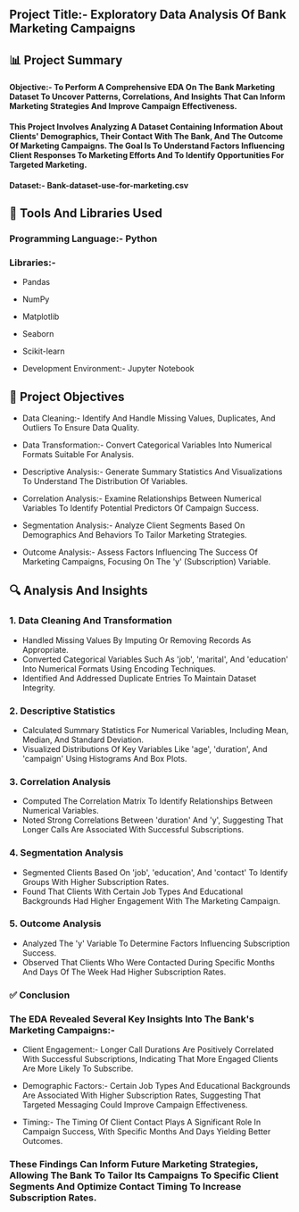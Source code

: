 ## Project Title:- Exploratory Data Analysis Of Bank Marketing Campaigns

## 📊 Project Summary

#### Objective:- To Perform A Comprehensive EDA On The Bank Marketing Dataset To Uncover Patterns, Correlations, And Insights That Can Inform Marketing Strategies And Improve Campaign Effectiveness.
#### This Project Involves Analyzing A Dataset Containing Information About Clients' Demographics, Their Contact With The Bank, And The Outcome Of Marketing Campaigns. The Goal Is To Understand Factors Influencing Client Responses To Marketing Efforts And To Identify Opportunities For Targeted Marketing.

#### Dataset:- Bank-dataset-use-for-marketing.csv

## 🧰 Tools And Libraries Used

### Programming Language:- Python

### Libraries:-

  - Pandas

  - NumPy

  - Matplotlib

  - Seaborn

  - Scikit-learn

  - Development Environment:- Jupyter Notebook

## 🎯 Project Objectives

  - Data Cleaning:- Identify And Handle Missing Values, Duplicates, And Outliers To Ensure Data Quality.

  - Data Transformation:- Convert Categorical Variables Into Numerical Formats Suitable For Analysis.

  - Descriptive Analysis:- Generate Summary Statistics And Visualizations To Understand The Distribution Of Variables.

  - Correlation Analysis:- Examine Relationships Between Numerical Variables To Identify Potential Predictors Of Campaign Success.

  - Segmentation Analysis:- Analyze Client Segments Based On Demographics And Behaviors To Tailor Marketing Strategies.

  - Outcome Analysis:- Assess Factors Influencing The Success Of Marketing Campaigns, Focusing On The 'y' (Subscription) Variable.


## 🔍 Analysis And Insights

### 1. Data Cleaning And Transformation
   - Handled Missing Values By Imputing Or Removing Records As Appropriate.
   - Converted Categorical Variables Such As 'job', 'marital', And 'education' Into Numerical Formats Using Encoding Techniques.
   - Identified And Addressed Duplicate Entries To Maintain Dataset Integrity.

### 2. Descriptive Statistics
   - Calculated Summary Statistics For Numerical Variables, Including Mean, Median, And Standard Deviation.
   - Visualized Distributions Of Key Variables Like 'age', 'duration', And 'campaign' Using Histograms And Box Plots.

### 3. Correlation Analysis
   - Computed The Correlation Matrix To Identify Relationships Between Numerical Variables.
   - Noted Strong Correlations Between 'duration' And 'y', Suggesting That Longer Calls Are Associated With Successful Subscriptions.

### 4. Segmentation Analysis
   - Segmented Clients Based On 'job', 'education', And 'contact' To Identify Groups With Higher Subscription Rates.
   - Found That Clients With Certain Job Types And Educational Backgrounds Had Higher Engagement With The Marketing Campaign.

### 5. Outcome Analysis
   - Analyzed The 'y' Variable To Determine Factors Influencing Subscription Success.
   - Observed That Clients Who Were Contacted During Specific Months And Days Of The Week Had Higher Subscription Rates.


### ✅ Conclusion

### The EDA Revealed Several Key Insights Into The Bank's Marketing Campaigns:-

   - Client Engagement:- Longer Call Durations Are Positively Correlated With Successful Subscriptions, Indicating That More Engaged Clients Are More Likely To Subscribe.

   - Demographic Factors:- Certain Job Types And Educational Backgrounds Are Associated With Higher Subscription Rates, Suggesting That Targeted Messaging Could Improve Campaign Effectiveness.

   - Timing:- The Timing Of Client Contact Plays A Significant Role In Campaign Success, With Specific Months And Days Yielding Better Outcomes.

### These Findings Can Inform Future Marketing Strategies, Allowing The Bank To Tailor Its Campaigns To Specific Client Segments And Optimize Contact Timing To Increase Subscription Rates.
